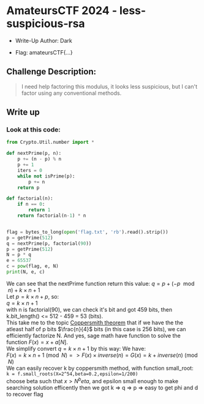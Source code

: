 
# AmateursCTF 2024 - less-suspicious-rsa
- Write-Up Author: Dark

- Flag: amateursCTF{...}

## Challenge Description:
>I need help factoring this modulus, it looks less suspicious, but I can't factor using any conventional methods.
## Write up  

### Look at this code:
```python
from Crypto.Util.number import *

def nextPrime(p, n):
    p += (n - p) % n
    p += 1
    iters = 0
    while not isPrime(p):
        p += n
    return p

def factorial(n):
    if n == 0:
        return 1
    return factorial(n-1) * n


flag = bytes_to_long(open('flag.txt', 'rb').read().strip())
p = getPrime(512)
q = nextPrime(p, factorial(90))
p = getPrime(512)
N = p * q
e = 65537
c = pow(flag, e, N)
print(N, e, c)
```
We can see that the nextPrime function return this value: $q = p + (-p \mod n) + k\times n + 1$ \
Let $p = k\times n + p%n$\, so:\
$q = k\times n + 1$\
with n is factorial(90), we can check it's bit and got 459 bits, then k.bit_length() <= 512 - 459 = 53 (bits).\
This take me to the topic [Coppersmith theorem](https://crypto.stackexchange.com/questions/5644/attacks-on-the-rsa-cryptosystem) that if we have the the atleast half of p bits $\frac{n}{4}$ bits (in this case is 256 bits), we can efficiently factorize N.
And yes, sage math have function to solve the function $F(x) = x + a [N]$. \
We simplify convert $q = k\times n + 1$ by this way:
We have: \
$F(x) = k\times n + 1 \pmod{N} => F(x)\times inverse(n) = G(x) = k + inverse(n) \pmod{N}$\
We can easily recover k by coppersmith method, with function small_root:\
``` k = f.small_roots(X=2^54,beta=0.2,epsilon=1/200) ``` \
choose beta such that $x > N^beta$, and epsilon small enough to make searching solution efficently
then we got k => q => p => easy to get phi and d to recover flag




